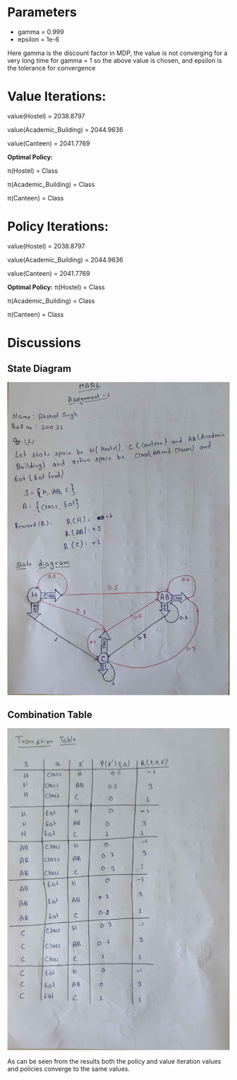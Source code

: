 # Parameters


* gamma = 0.999
* epsilon = 1e-6

Here gamma is the discount factor in MDP, the value is not converging for a very long time for gamma = 1 so the above value is chosen, and epsilon is the tolerance for convergence


# Value Iterations:
value(Hostel) = 2038.8797

value(Academic_Building) = 2044.9636

value(Canteen) = 2041.7769

**Optimal Policy:**

π(Hostel) = Class

π(Academic_Building) = Class

π(Canteen) = Class

# Policy Iterations:
value(Hostel) = 2038.8797

value(Academic_Building) = 2044.9636

value(Canteen) = 2041.7769

**Optimal Policy:**
π(Hostel) = Class

π(Academic_Building) = Class

π(Canteen) = Class

# Discussions

## State Diagram

![State Diagram](State_Diagram.jpg)

## Combination Table

![Transition Table](Transition_Table.jpg)

As can be seen from the results both the policy and value iteration values and policies converge to the same values.
